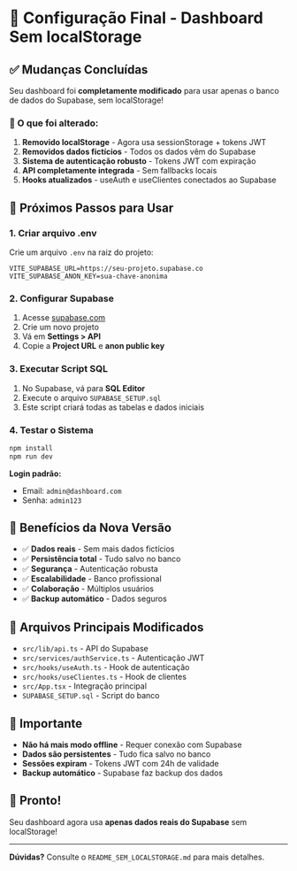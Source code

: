 # 🎉 Configuração Final - Dashboard Sem localStorage

## ✅ Mudanças Concluídas

Seu dashboard foi **completamente modificado** para usar apenas o banco de dados do Supabase, sem localStorage!

### 🔄 O que foi alterado:

1. **Removido localStorage** - Agora usa sessionStorage + tokens JWT
2. **Removidos dados fictícios** - Todos os dados vêm do Supabase
3. **Sistema de autenticação robusto** - Tokens JWT com expiração
4. **API completamente integrada** - Sem fallbacks locais
5. **Hooks atualizados** - useAuth e useClientes conectados ao Supabase

## 🚀 Próximos Passos para Usar

### 1. Criar arquivo .env

Crie um arquivo `.env` na raiz do projeto:

```env
VITE_SUPABASE_URL=https://seu-projeto.supabase.co
VITE_SUPABASE_ANON_KEY=sua-chave-anonima
```

### 2. Configurar Supabase

1. Acesse [supabase.com](https://supabase.com)
2. Crie um novo projeto
3. Vá em **Settings > API**
4. Copie a **Project URL** e **anon public key**

### 3. Executar Script SQL

1. No Supabase, vá para **SQL Editor**
2. Execute o arquivo `SUPABASE_SETUP.sql`
3. Este script criará todas as tabelas e dados iniciais

### 4. Testar o Sistema

```bash
npm install
npm run dev
```

**Login padrão:**
- Email: `admin@dashboard.com`
- Senha: `admin123`

## 🎯 Benefícios da Nova Versão

- ✅ **Dados reais** - Sem mais dados fictícios
- ✅ **Persistência total** - Tudo salvo no banco
- ✅ **Segurança** - Autenticação robusta
- ✅ **Escalabilidade** - Banco profissional
- ✅ **Colaboração** - Múltiplos usuários
- ✅ **Backup automático** - Dados seguros

## 🔧 Arquivos Principais Modificados

- `src/lib/api.ts` - API do Supabase
- `src/services/authService.ts` - Autenticação JWT
- `src/hooks/useAuth.ts` - Hook de autenticação
- `src/hooks/useClientes.ts` - Hook de clientes
- `src/App.tsx` - Integração principal
- `SUPABASE_SETUP.sql` - Script do banco

## 🚨 Importante

- **Não há mais modo offline** - Requer conexão com Supabase
- **Dados são persistentes** - Tudo fica salvo no banco
- **Sessões expiram** - Tokens JWT com 24h de validade
- **Backup automático** - Supabase faz backup dos dados

## 🎉 Pronto!

Seu dashboard agora usa **apenas dados reais do Supabase** sem localStorage!

---

**Dúvidas?** Consulte o `README_SEM_LOCALSTORAGE.md` para mais detalhes. 